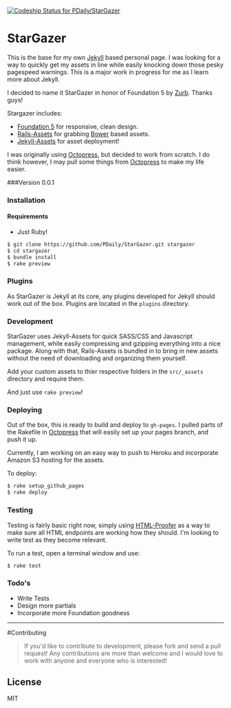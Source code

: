 [ ![Codeship Status for PDaily/StarGazer](https://codeship.com/projects/5b471250-53fa-0132-107b-42ab35009c21/status)](https://codeship.com/projects/49079)

# StarGazer

This is the base for my own [Jekyll] based personal page. I was looking for a way to quickly get my assets in line while easily knocking down those pesky pagespeed warnings.
This is a major work in progress for me as I learn more about Jekyll.

I decided to name it StarGazer in honor of Foundation 5 by [Zurb]. Thanks guys!

Stargazer includes:

  - [Foundation 5] for responsive, clean design.
  - [Rails-Assets] for grabbing [Bower] based assets.
  - [Jekyll-Assets] for asset deployment!


I was originally using [Octopress], but decided to work from scratch. I do think however, I may pull some things from [Octopress] to make my life easier.

###Version
0.0.1

### Installation

#### Requirements
  - Just Ruby!

```sh
$ git clone https://github.com/PDaily/StarGazer.git stargazer
$ cd stargazer
$ bundle install
$ rake preview
```

### Plugins

As StarGazer is Jekyll at its core, any plugins developed for Jekyll should work out of the box. Plugins are located in the `plugins` directory.

### Development

StarGazer uses Jekyll-Assets for quick SASS/CSS and Javascript management, while easily compressing and gzipping everything into a nice package.
Along with that, Rails-Assets is bundled in to bring in new assets without the need of downloading and organizing them yourself.

Add your custom assets to thier respective folders in the `src/_assets` directory and require them.

And just use `rake preview`!

### Deploying

Out of the box, this is ready to build and deploy to `gh-pages`. I pulled parts of the Rakefile in [Octopress] that will easily set up your pages branch, and push it up.

Currently, I am working on an easy way to push to Heroku and incorporate Amazon S3 hosting for the assets.

To deploy:

```sh
$ rake setup_github_pages
$ rake deploy
```

### Testing
Testing is fairly basic right now, simply using [HTML-Proofer] as a way to make sure all HTML endpoints are working how they should. I'm looking to write test as they become relevant.

To run a test, open a terminal window and use:

```sh
$ rake test
```
### Todo's

 - Write Tests
 - Design more partials
 - Incorporate more Foundation goodness

-------
#Contributing
>If you'd like to contribute to development, please fork and send a pull request! Any contributions are more than welcome and I would love to work with anyone and everyone who is interested!


License
----

MIT

[octopress]:http://octopress.org
[sass]:https://github.com/sass/sass
[Jekyll]:http://jekyllrb.com
[Zurb]:http://zurb.com
[Foundation 5]:http://foundation.zurb.com
[Rails-Assets]:https://rails-assets.org
[Bower]:http://bower.io
[Jekyll-Assets]:https://github.com/ixti/jekyll-assets
[html-proofer]:https://github.com/gjtorikian/html-proofer

